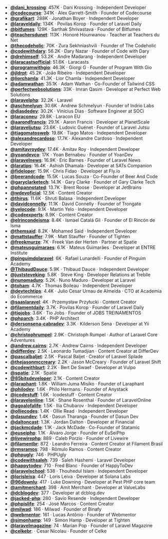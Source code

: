 - **[@dani_krossing](https://www.youtube.com/@dani_krossing)**: 457K ‧ Dani Krossing ‧ Independent Developer
- **[@codecourse](https://www.youtube.com/@codecourse)**: 341K ‧ Alex Garrett-Smith ‧ Founder of Codecourse
- **[@grafikart](https://www.youtube.com/@grafikart)**: 288K ‧ Jonathan Boyer ‧ Independent Developer
- **[@laraveldaily](https://www.youtube.com/@laraveldaily)**: 134K ‧ Povilas Korop ‧ Founder of Laravel Daily
- **[@bitfumes](https://www.youtube.com/@bitfumes)**: 129K ‧ Sarthak Shrivastava ‧ Founder of Bitfumes
- **[@teachersdunet](https://www.youtube.com/@teachersdunet)**: 113K ‧ Honoré Hounwanou ‧ Teacher at Teachers du Net
- **[@thecodeholic](https://www.youtube.com/@thecodeholic)**: 70K ‧ Zura Sekhniashvili ‧ Founder of The Codeholic
- **[@codewithdary](https://www.youtube.com/@codewithdary)**: 56.2K ‧ Dary Nazar ‧ Founder of Code with Dary
- **[@drehimself](https://www.youtube.com/@drehimself)**: 53.2K ‧ Andre Madarang ‧ Independent Developer
- **[@laracastsofficial](https://www.youtube.com/@laracastsofficial)**: 51.6K ‧ Laracasts
- **[@programwithgio](https://www.youtube.com/@programwithgio)**: 46.3K ‧ Giorgi G ‧ Founder of Program With Gio
- **[@jldrpt](https://www.youtube.com/@jldrpt)**: 45.2K ‧ João Ribeiro ‧ Independent Developer
- **[@liorchamla](https://www.youtube.com/@liorchamla)**: 41.3K ‧ Lior Chamla ‧ Independent Developer
- **[@adamwathan](https://www.youtube.com/@adamwathan)**: 35.1K ‧ Adam Wathan ‧ Co-Founder of Tailwind CSS
- **[@perfectwebsolutions](https://www.youtube.com/@perfectwebsolutions)**: 33K ‧ Imran Qasim ‧ Developer at Perfect Web Solutions
- **[@laravelphp](https://www.youtube.com/@laravelphp)**: 32.2K ‧ Laravel
- **[@aschmelyun](https://www.youtube.com/@aschmelyun)**: 30.6K ‧ Andrew Schmelyun ‧ Founder of Indrio Labs
- **[@diasdedev](https://www.youtube.com/@diasdedev)**: 30.2K ‧ Vinicius Dias ‧ Software Engineer at SOCi
- **[@laraconeu](https://www.youtube.com/@laraconeu)**: 29.8K ‧ Laracon EU
- **[@aarondfrancis](https://www.youtube.com/@aarondfrancis)**: 29.1K ‧ Aaron Francis ‧ Developer at PlanetScale
- **[@laraveljutsu](https://www.youtube.com/@laraveljutsu)**: 23.6K ‧ Ludovic Guénet ‧ Founder of Laravel Jutsu
- **[@tiagomatosweb](https://www.youtube.com/@tiagomatosweb)**: 19.8K ‧ Tiago Matos ‧ Independent Developer
- **[@alexandrecardoso](https://www.youtube.com/@alexandrecardoso)**: 17.7K ‧ Alexandre Cardoso ‧ Independent Developer
- **[@amitavroydev](https://www.youtube.com/@amitavroydev)**: 17.4K ‧ Amitav Roy ‧ Independent Developer
- **[@yoandevco](https://www.youtube.com/@yoandevco)**: 17K ‧ Yoan Bernabeu ‧ Founder of YoanDev
- **[@laravelnews](https://www.youtube.com/@laravelnews)**: 16.9K ‧ Eric Barnes ‧ Founder of Laravel News
- **[@laratips](https://www.youtube.com/@laratips)**: 16.4K ‧ Ashish Dhamala ‧ Developer at SATs Companion
- **[@fideloper](https://www.youtube.com/@fideloper)**: 15.9K ‧ Chris Fidao ‧ Developer at Fly.io
- **[@beerandcode](https://www.youtube.com/@beerandcode)**: 15.5K ‧ Lucas Souza ‧ Co-Founder of Beer And Code
- **[@garyclarketech](https://www.youtube.com/@garyclarketech)**: 14.1K ‧ Gary Clarke ‧ Founder of Gary Clarke Tech
- **[@phpannotated](https://www.youtube.com/@phpannotated)**: 13.7K ‧ Brent Roose ‧ Developer at JetBrains
- **[@wdevoficial](https://www.youtube.com/@wdevoficial)**: 12.5K ‧ Content Creator
- **[@thirus](https://www.youtube.com/@thirus)**: 11.6K ‧ Shruti Balasa ‧ Independent Developer
- **[@davidconnelly](https://www.youtube.com/@davidconnelly)**: 11.1K ‧ David Connelly ‧ Founder of Trongate
- **[@yelocode](https://www.youtube.com/@yelocode)**: 9.1K ‧ Martin Yelo ‧ Independent Developer
- **[@codeexperts](https://www.youtube.com/@codeexperts)**: 8.9K ‧ Content Creator
- **[@elrincondeisma](https://www.youtube.com/@elrincondeisma)**: 8.4K ‧ Ismael Catalá Gil ‧ Founder of El Rincón de Isma
- **[@themsaid](https://www.youtube.com/@themsaid)**: 8.2K ‧ Mohamed Said ‧ Independent Developer
- **[@mattstauffer](https://www.youtube.com/@mattstauffer)**: 7.9K ‧ Matt Stauffer ‧ Founder of Tighten
- **[@freekmurze](https://www.youtube.com/@freekmurze)**: 7K ‧ Freek Van der Herten ‧ Partner at Spatie
- **[@mateusguimaraes](https://www.youtube.com/@mateusguimaraes)**: 6.1K ‧ Mateus Guimarães ‧ Developer at ENTRE Institute
- **[@pinguimdolaravel](https://www.youtube.com/@pinguimdolaravel)**: 6K ‧ Rafael Lunardelli ‧ Founder of Pinguim Academy
- **[@ThibaudDauce](https://www.youtube.com/@ThibaudDauce)**: 5.9K ‧ Thibaud Dauce ‧ Independent Developer
- **[@juststeveking](https://www.youtube.com/@juststeveking)**: 5.8K ‧ Steve King ‧ Developer Relations at Treblle
- **[@nunomaduro](https://www.youtube.com/@nunomaduro)**: 5.2K ‧ Nuno Maduro ‧ Developer at Laravel
- **[@toham](https://www.youtube.com/@toham)**: 4.7K ‧ Thomas Boileau ‧ Independent Developer
- **[@devtechtips](https://www.youtube.com/@devtechtips)**: 4.4K ‧ Julio Cesar Urnau de Almeida ‧ CTO at Academia do Ecommerce
- **[@saaslaravel](https://www.youtube.com/@saaslaravel)**: 4K ‧ Przemysław Przyłucki ‧ Content Creator
- **[@filamentdaily](https://www.youtube.com/@filamentdaily)**: 3.7K ‧ Povilas Korop ‧ Founder of Laravel Daily
- **[@tiojobs](https://www.youtube.com/@tiojobs)**: 3.6K ‧ Tio Jobs ‧ Founder of JOBS TREINAMENTOS
- **[@phparch](https://www.youtube.com/@phparch)**: 3.4K ‧ PHP Architect
- **[@dersonsena-cabradev](https://www.youtube.com/@dersonsena-cabradev)**: 3.3K ‧ Kilderson Sena ‧ Developer at Yii Academy
- **[@christophrumpel](https://www.youtube.com/@christophrumpel)**: 2.9K ‧ Christoph Rumpel ‧ Author of Laravel Core Adventures
- **[@andrew.cairns](https://www.youtube.com/@andrew.cairns)**: 2.7K ‧ Andrew Cairns ‧ Independent Developer
- **[@differdev](https://www.youtube.com/@differdev)**: 2.5K ‧ Leonardo Tumadjian ‧ Content Creator at DifferDev
- **[@pascalbaljet](https://www.youtube.com/@pascalbaljet)**: 2.5K ‧ Pascal Baljet ‧ Creator of Laravel Splade
- **[@thejasonmccreary](https://www.youtube.com/@thejasonmccreary)**: 2.2K ‧ Jason McCreary ‧ Founder of Laravel Shift
- **[@codewithburt](https://www.youtube.com/@codewithburt)**: 2.2K ‧ Bert De Swaef ‧ Developer at Vulpo
- **[@spatie](https://www.youtube.com/@spatie)**: 2.1K ‧ Spatie
- **[@85bitsdeveloper](https://www.youtube.com/@85bitsdeveloper)**: 2.1K ‧ Content Creator
- **[@laraphant](https://www.youtube.com/@laraphant)**: 1.8K ‧ William Juma Misiko ‧ Founder of Laraphant
- **[@philodev](https://www.youtube.com/@philodev)**: 1.6K ‧ Philo Hermans ‧ Founder of Anystack
- **[@icodestuff](https://www.youtube.com/@icodestuff)**: 1.6K ‧ Icodestuff ‧ Content Creator
- **[@laravelonline](https://www.youtube.com/@laravelonline)**: 1.5K ‧ Shane Rosenthal ‧ Founder of LaravelOnline
- **[@agoalofalife](https://www.youtube.com/@agoalofalife)**: 1.5K ‧ Ilia Chubarov ‧ Independent Developer
- **[@olliecodes](https://www.youtube.com/@olliecodes)**: 1.4K ‧ Ollie Read ‧ Independent Developer
- **[@dasundev](https://www.youtube.com/@dasundev)**: 1.4K ‧ Dasun Tharanga ‧ Founder of Dasun Dev
- **[@daltoncast](https://www.youtube.com/@daltoncast)**: 1.3K ‧ Jordan Dalton ‧ Developer at Financial
- **[@jackmcdade](https://www.youtube.com/@jackmcdade)**: 1.1K ‧ Jack McDade ‧ Co-Founder of Statamic
- **[@euseiphp](https://www.youtube.com/@euseiphp)**: 1.1K ‧ Álvaro Jorge ‧ Founder of EuSeiPhp
- **[@livewirephp](https://www.youtube.com/@livewirephp)**: 889 ‧ Caleb Porzio ‧ Founder of Livewire
- **[@filamentbr](https://www.youtube.com/@filamentbr)**: 872 ‧ Leandro Ferreira ‧ Content Creator at Filament Brasil
- **[@rmsramos](https://www.youtube.com/@rmsramos)**: 798 ‧ Rômulo Ramos ‧ Content Creator
- **[@phpugly](https://www.youtube.com/@phpugly)**: 746 ‧ PHPUgly
- **[@codewithsaleh](https://www.youtube.com/@codewithsaleh)**: 739 ‧ Saleh Hashemi ‧ Laravel Developer
- **[@happytodev](https://www.youtube.com/@happytodev)**: 710 ‧ Fred Blanc ‧ Founder of HappyToDev
- **[@laravelschool](https://www.youtube.com/@laravelschool)**: 538 ‧ Thouhedul Islam ‧ Independent Developer
- **[@lorisleiva](https://www.youtube.com/@lorisleiva)**: 447 ‧ Loris Leiva ‧ Developer at Solana Labs
- **[@96downlu](https://www.youtube.com/@96downlu)**: 417 ‧ Luke Downing ‧ Developer at Pest PHP core team
- **[@amitmerchant](https://www.youtube.com/@amitmerchant)**: 398 ‧ Amit Merchant ‧ Developer at ValueLabs
- **[@dcblogdev](https://www.youtube.com/@dcblogdev)**: 377 ‧ Developer at dcblog.dev
- **[@jacked-php](https://www.youtube.com/@jacked-php)**: 280 ‧ Savio Resende ‧ Independent Developer
- **[@phpislife](https://www.youtube.com/@phpislife)**: 254 ‧ José Marcos ‧ Content Creator
- **[@milwad](https://www.youtube.com/@milwad)**: 186 ‧ Milwad ‧ Founder of Binafy
- **[@webmentor](https://www.youtube.com/@webmentor)**: 161 ‧ Lucas Antônio ‧ Founder of Webmentor
- **[@simonhamp](https://www.youtube.com/@simonhamp)**: 149 ‧ Simon Hamp ‧ Developer at Tighten
- **[@laravelmagazine](https://www.youtube.com/@laravelmagazine)**: 74 ‧ Marian Pop ‧ Founder of Laravel Magazine
- **[@celkebr](https://www.youtube.com/@celkebr)**:  ‧ Cesar Nicolau ‧ Founder of Celke
